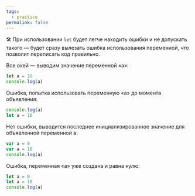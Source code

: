 ```yaml
---
tags:
  - practice
permalink: false
---
```


🛠 При использовании `let` будет легче находить ошибки и не допускать такого — будет сразу вылезать ошибка использования переменной, что позволит переписать код правильно.

Все окей — выводим значение переменной «a»:

```js
let a = 10
console.log(a)
```

Ошибка, попытка использовать переменную «a» до момента объявления:

```js
console.log(a)
let a = 10
```

Нет ошибки, выводится последнее инициализированное значение для объявленной переменной a:

```js
var a = 0
var a = 10
console.log(a)
```

Ошибка, переменная «a» уже создана и равна нулю:

```js
let a = 0
let a = 10
console.log(a)
```
